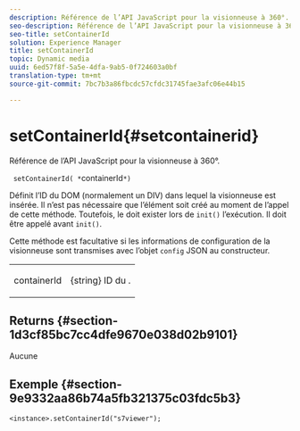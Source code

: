 ```yaml
---
description: Référence de l’API JavaScript pour la visionneuse à 360°.
seo-description: Référence de l’API JavaScript pour la visionneuse à 360°.
seo-title: setContainerId
solution: Experience Manager
title: setContainerId
topic: Dynamic media
uuid: 6ed57f8f-5a5e-4dfa-9ab5-0f724603a0bf
translation-type: tm+mt
source-git-commit: 7bc7b3a86fbcdc57cfdc31745fae3afc06e44b15

---
```



# setContainerId{#setcontainerid}

Référence de l’API JavaScript pour la visionneuse à 360°.

` setContainerId( *`containerId`*)`

Définit l’ID du DOM (normalement un DIV) dans lequel la visionneuse est insérée. Il n’est pas nécessaire que l’élément  soit créé au moment de l’appel de cette méthode. Toutefois, le  doit exister lors de `init()` l’exécution. Il doit être appelé avant `init()`.

Cette méthode est facultative si les informations de configuration de la visionneuse sont transmises avec l’objet `config` JSON au constructeur.

<table id="table_896DFF34A68A403DB93A6D597461A573"> 
 <tbody> 
  <tr> 
   <td colname="col1"> <p> <span class="codeph"> <span class="varname"> containerId </span></span> </p> </td> 
   <td colname="col2"> <p> <span class="codeph"> {string} </span> ID du . </p> </td> 
  </tr> 
 </tbody> 
</table>

## Returns {#section-1d3cf85bc7cc4dfe9670e038d02b9101}

Aucune

## Exemple {#section-9e9332aa86b74a5fb321375c03fdc5b3}

```
<instance>.setContainerId("s7viewer");
```

